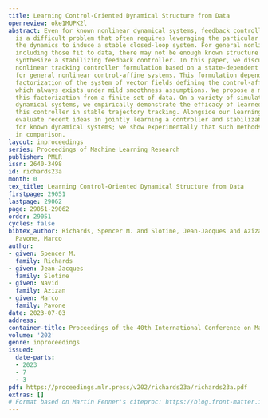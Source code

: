 ```yaml
---
title: Learning Control-Oriented Dynamical Structure from Data
openreview: oke1MUPK2l
abstract: Even for known nonlinear dynamical systems, feedback controller synthesis
  is a difficult problem that often requires leveraging the particular structure of
  the dynamics to induce a stable closed-loop system. For general nonlinear models,
  including those fit to data, there may not be enough known structure to reliably
  synthesize a stabilizing feedback controller. In this paper, we discuss a state-dependent
  nonlinear tracking controller formulation based on a state-dependent Riccati equation
  for general nonlinear control-affine systems. This formulation depends on a nonlinear
  factorization of the system of vector fields defining the control-affine dynamics,
  which always exists under mild smoothness assumptions. We propose a method for learning
  this factorization from a finite set of data. On a variety of simulated nonlinear
  dynamical systems, we empirically demonstrate the efficacy of learned versions of
  this controller in stable trajectory tracking. Alongside our learning method, we
  evaluate recent ideas in jointly learning a controller and stabilizability certificate
  for known dynamical systems; we show experimentally that such methods can be frail
  in comparison.
layout: inproceedings
series: Proceedings of Machine Learning Research
publisher: PMLR
issn: 2640-3498
id: richards23a
month: 0
tex_title: Learning Control-Oriented Dynamical Structure from Data
firstpage: 29051
lastpage: 29062
page: 29051-29062
order: 29051
cycles: false
bibtex_author: Richards, Spencer M. and Slotine, Jean-Jacques and Azizan, Navid and
  Pavone, Marco
author:
- given: Spencer M.
  family: Richards
- given: Jean-Jacques
  family: Slotine
- given: Navid
  family: Azizan
- given: Marco
  family: Pavone
date: 2023-07-03
address: 
container-title: Proceedings of the 40th International Conference on Machine Learning
volume: '202'
genre: inproceedings
issued:
  date-parts:
  - 2023
  - 7
  - 3
pdf: https://proceedings.mlr.press/v202/richards23a/richards23a.pdf
extras: []
# Format based on Martin Fenner's citeproc: https://blog.front-matter.io/posts/citeproc-yaml-for-bibliographies/
---
```

